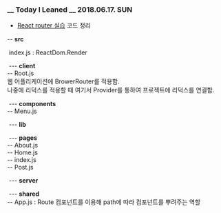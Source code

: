 ### __ Today I Leaned __ 2018.06.17. SUN



- [React router 실습](https://velopert.com/3417) 코드 정리

-- **src**

​	index.js : ReactDom.Render

​	--- **client**  
		-- Root.js  
		웹 어플리케이션에 BrowerRouter를 적용함.  
		나중에 리덕스를 적용할 때 여기서 Provider를 통하여 프로젝트에 리덕스를 연결함.

​	--- **components**  
		-- Menu.js

​	--- **lib**

​	--- **pages**  
		-- About.js    
		-- Home.js  
		-- index.js  
		-- Post.js

​	--- **server**

​	--- **shared**  
		-- App.js : Route 컴포넌트를 이용해 path에 따라 컴포넌트를 뿌려주는 역할
